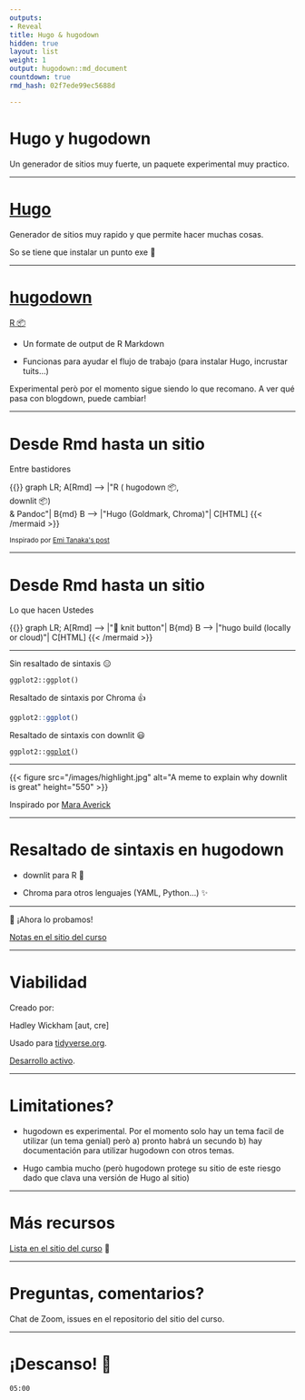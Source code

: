 ```yaml
---
outputs:
- Reveal
title: Hugo & hugodown
hidden: true
layout: list
weight: 1
output: hugodown::md_document
countdown: true
rmd_hash: 02f7ede99ec5688d

---
```


Hugo y hugodown
===============

Un generador de sitios muy fuerte, un paquete experimental muy practico.

------------------------------------------------------------------------

[Hugo](https://gohugo.io/)
==========================

Generador de sitios muy rapido y que permite hacer muchas cosas.

So se tiene que instalar un punto exe :tada:

------------------------------------------------------------------------

[hugodown](https://hugodown.r-lib.org/)
=======================================

[R :package:](https://hugodown.r-lib.org/)

-   Un formate de output de R Markdown

-   Funcionas para ayudar el flujo de trabajo (para instalar Hugo, incrustar tuits...)

Experimental però por el momento sigue siendo lo que recomano. A ver qué pasa con blogdown, puede cambiar!

------------------------------------------------------------------------

Desde Rmd hasta un sitio
========================

Entre bastidores

{{<mermaid align="left">}}
graph LR;
    A[Rmd] --> |"R ( hugodown :package:, </br> downlit :package:) </br> & Pandoc"| B{md}
    B --> |"Hugo (Goldmark, Chroma)"| C[HTML]
{{< /mermaid >}}

<small>Inspirado por [Emi Tanaka's post](https://emitanaka.org/r/posts/2018-12-12-scientific-and-technical-blogging-radix-vs-blogdown/)</small>

------------------------------------------------------------------------

Desde Rmd hasta un sitio
========================

Lo que hacen Ustedes

{{<mermaid align="left">}}
graph LR;
    A[Rmd] --> |":large_blue_circle: knit button"| B{md}
    B --> |"hugo build (locally or cloud)"| C[HTML]
{{< /mermaid >}}

------------------------------------------------------------------------

Sin resaltado de sintaxis :expressionless:

<pre><code>ggplot2::ggplot()
</code></pre>

Resaltado de sintaxis por Chroma :+1:

```r
ggplot2::ggplot()
```

Resaltado de sintaxis con downlit :smiley:

<div class="highlight">

<pre class='chroma'><code class='language-r' data-lang='r'><span class='nf'>ggplot2</span><span class='nf'>::</span><span class='nf'><a href='https://ggplot2.tidyverse.org/reference/ggplot.html'>ggplot</a></span><span class='o'>(</span><span class='o'>)</span>
</code></pre>

</div>

------------------------------------------------------------------------

{{< figure src="/images/highlight.jpg" alt="A meme to explain why downlit is great" height="550" >}}

Inspirado por [Mara Averick](https://twitter.com/dataandme/status/1255510799273132032)

------------------------------------------------------------------------

Resaltado de sintaxis en hugodown
=================================

-   downlit para R :tada:

-   Chroma para otros lenguajes (YAML, Python...) :sparkles:

------------------------------------------------------------------------

:mountain_cableway: ¡Ahora lo probamos!

[Notas en el sitio del curso](/hugo/demo/)

------------------------------------------------------------------------

Viabilidad
==========

Creado por:

<div class="highlight">

Hadley Wickham \[aut, cre\]

</div>

Usado para [tidyverse.org](https://tidyverse.org).

[Desarrollo activo](https://github.com/r-lib/hugodown/).

------------------------------------------------------------------------

Limitationes?
=============

-   hugodown es experimental. Por el momento solo hay un tema facil de utilizar (un tema genial) però a) pronto habrá un secundo b) hay documentación para utilizar hugodown con otros temas.

-   Hugo cambia mucho (però hugodown protege su sitio de este riesgo dado que clava una versión de Hugo al sitio)

------------------------------------------------------------------------

Más recursos
============

[Lista en el sitio del curso](/hugo/further-resources/) :ledger:

------------------------------------------------------------------------

Preguntas, comentarios?
=======================

Chat de Zoom, issues en el repositorio del sitio del curso.

------------------------------------------------------------------------

¡Descanso! :tea:
================

<!--html_preserve-->

<div id="timer_hugo" class="countdown" style="top:100;left:0;" data-warnwhen="0">

<code class="countdown-time"><span class="countdown-digits minutes">05</span><span class="countdown-digits colon">:</span><span class="countdown-digits seconds">00</span></code>

</div>

<!--/html_preserve-->

